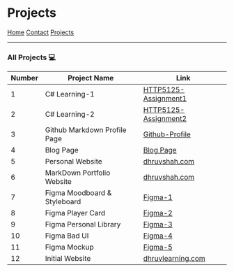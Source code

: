 # Projects

[Home](index)
[Contact](contact)
[Projects](project)

---

### All Projects 💻

| Number | Project Name | Link |
| ------ | ------------ | ---- |
| 1 | C# Learning-1 | [HTTP5125-Assignment1](https://github.com/DhruvShah28/http5125assignment1) |
| 2 | C# Learning-2 | [HTTP5125-Assignment2](https://github.com/DhruvShah28/http5125assignment2) |
| 3 | Github Markdown Profile Page | [Github-Profile](https://github.com/DhruvShah28/DhruvShah28) |
| 4 | Blog Page | [Blog Page](https://dhruvshah28.github.io/blog-page/) |
| 5 | Personal Website | [dhruvshah.com](http://dhruv.000.pe/) |
| 6 | MarkDown Portfolio Website | [dhruvshah.com](index) |
| 7 | Figma Moodboard & Styleboard | [Figma-1](https://www.figma.com/design/5qOPzwRLj5q2zPNYEB3XCZ/Dhruv-Shah---n01515460-(Copy)?node-id=0-1&t=bGh9xTXhFnkuPK5V-1) |
| 8 | Figma Player Card | [Figma-2](https://www.figma.com/design/aYw1F4v4mQ5Uf3FmOHYETt/Dhruv-Shah-(n01515460)_M1_F24-(Copy)?node-id=0-1&t=eFLXjlTNkV68cO6E-1) |
| 9 | Figma Personal Library | [Figma-3](https://www.figma.com/design/uS7vDx2jQjFom8N5IdXD0Q/Personal-Library-Dhruv-Shah-(n01515460)?node-id=0-1&t=BPtYu4uIAFs4Trnx-1) |
| 10 | Figma Bad UI | [Figma-4](https://www.figma.com/design/RSoE63RS8ZrNuod09wV86S/Dhruv-Shah?node-id=0-1&t=4oQlcTUasm3ugI9y-1) |
| 11 | Figma Mockup | [Figma-5](https://www.figma.com/design/pj2mexBr0F6HQbuk6OXQmI/HTTP5121-HTML%2FCSS-Assignment-2-(Figma-mockups)?node-id=0-1&t=2MJTlnXUvuuCchG6-1) |
| 12 | Initial Website | [dhruvlearning.com](https://dhruvshah28.github.io/initial-website/) |
